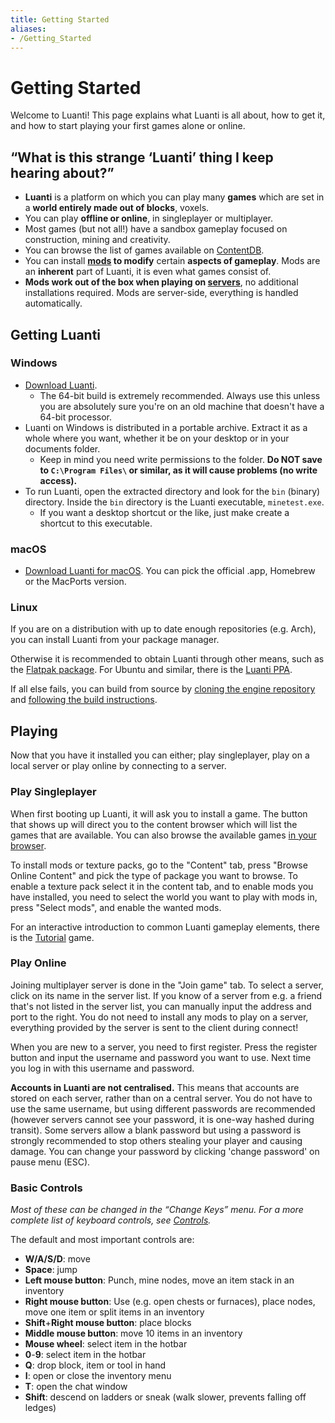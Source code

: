 ```yaml
---
title: Getting Started
aliases:
- /Getting_Started
---
```


# Getting Started

Welcome to Luanti! This page explains what Luanti is all about, how to get it, and how to start playing your first games alone or online.

## “What is this strange ‘Luanti’ thing I keep hearing about?”

* **Luanti** is a platform on which you can play many **games** which are set in a **world entirely made out of blocks**, voxels.
* You can play **offline or online**, in singleplayer or multiplayer.
* Most games (but not all!) have a sandbox gameplay focused on construction, mining and creativity.
* You can browse the list of games available on [ContentDB](https://content.luanti.org/packages/?type=game).
* You can install **[mods](/for-players/mods/) to modify** certain **aspects of gameplay**. Mods are an **inherent** part of Luanti, it is even what games consist of.
* **Mods work out of the box when playing on [servers](/server/)**, no additional installations required. Mods are server-side, everything is handled automatically.

## Getting Luanti

### Windows

* [Download Luanti](https://www.luanti.org/downloads/).
  * The 64-bit build is extremely recommended. Always use this unless you are absolutely sure you're on an old machine that doesn't have a 64-bit processor.
* Luanti on Windows is distributed in a portable archive. Extract it as a whole where you want, whether it be on your desktop or in your documents folder.
  * Keep in mind you need write permissions to the folder. **Do NOT save to `C:\Program Files\` or similar, as it will cause problems (no write access).**
* To run Luanti, open the extracted directory and look for the `bin` (binary) directory. Inside the `bin` directory is the Luanti executable, `minetest.exe`.
  * If you want a desktop shortcut or the like, just make create a shortcut to this executable.

### macOS

* [Download Luanti for macOS](http://www.luanti.org/downloads/). You can pick the official .app, Homebrew or the MacPorts version.

### Linux

If you are on a distribution with up to date enough repositories (e.g. Arch), you can install Luanti from your package manager.

Otherwise it is recommended to obtain Luanti through other means, such as the [Flatpak package](https://flathub.org/apps/details/net.minetest.Minetest). For Ubuntu and similar, there is the [Luanti PPA](https://launchpad.net/~minetestdevs/+archive/ubuntu/stable).

If all else fails, you can build from source by [cloning the engine repository](https://github.com/luanti-org/luanti) and [following the build instructions](https://github.com/luanti-org/luanti/blob/master/doc/compiling/linux.md).

## Playing

Now that you have it installed you can either; play singleplayer, play on a local server or play online by connecting to a server.

### Play Singleplayer

When first booting up Luanti, it will ask you to install a game. The button that shows up will direct you to the content browser which will list the games that are available. You can also browse the available games [in your browser](https://content.luanti.org/packages/?type=game).

To install mods or texture packs, go to the "Content" tab, press "Browse Online Content" and pick the type of package you want to browse. To enable a texture pack select it in the content tab, and to enable mods you have installed, you need to select the world you want to play with mods in, press "Select mods", and enable the wanted mods.

For an interactive introduction to common Luanti gameplay elements, there is the [Tutorial](https://content.luanti.org/packages/Wuzzy/tutorial/) game.

### Play Online

Joining multiplayer server is done in the "Join game" tab. To select a server, click on its name in the server list. If you know of a server from e.g. a friend that's not listed in the server list, you can manually input the address and port to the right. You do not need to install any mods to play on a server, everything provided by the server is sent to the client during connect!

When you are new to a server, you need to first register. Press the register button and input the username and password you want to use. Next time you log in with this username and password.

**Accounts in Luanti are not centralised.** This means that accounts are stored on each server, rather than on a central server. You do not have to use the same username, but using different passwords are recommended (however servers cannot see your password, it is one-way hashed during transit). Some servers allow a blank password but using a password is strongly recommended to stop others stealing your player and causing damage. You can change your password by clicking 'change password' on pause menu (ESC).

### Basic Controls

_Most of these can be changed in the “Change Keys” menu. For a more complete list of keyboard controls, see [Controls](/for-players/controls/)._

The default and most important controls are:

* **W/A/S/D**: move
* **Space**: jump
* **Left mouse button**: Punch, mine nodes, move an item stack in an inventory
* **Right mouse button**: Use (e.g. open chests or furnaces), place nodes, move one item or split items in an inventory
* **Shift**+**Right mouse button**: place blocks
* **Middle mouse button**: move 10 items in an inventory
* **Mouse wheel**: select item in the hotbar
* **0**-**9**: select item in the hotbar
* **Q**: drop block, item or tool in hand
* **I**: open or close the inventory menu
* **T**: open the chat window
* **Shift**: descend on ladders or sneak (walk slower, prevents falling off ledges)

